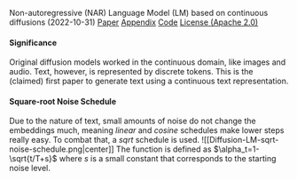 Non-autoregressive (NAR) Language Model (LM) based on continuous diffusions (2022-10-31)
[Paper](https://openreview.net/pdf?id=3s9IrEsjLyk) [Appendix](https://openreview.net/attachment?id=3s9IrEsjLyk&name=supplementary_material) [Code](https://github.com/XiangLi1999/Diffusion-LM) [License (Apache 2.0)](https://github.com/XiangLi1999/Diffusion-LM/blob/main/LICENSE)

#### Significance
Original diffusion models worked in the continuous domain, like images and audio. Text, however, is represented by discrete tokens. This is the (claimed) first paper to generate text using a continuous text representation.
#### Square-root Noise Schedule
Due to the nature of text, small amounts of noise do not change the embeddings much, meaning _linear_ and _cosine_ schedules make lower steps really easy. To combat that, a _sqrt_ schedule is used.
![[Diffusion-LM-sqrt-noise-schedule.png|center]]
The function is defined as $\alpha_t=1-\sqrt{t/T+s}$ where $s$ is a small constant that corresponds to the starting noise level.

